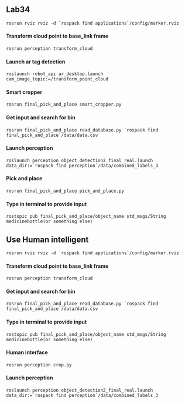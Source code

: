## Lab34
```
rosrun rviz rviz -d `rospack find applications`/config/marker.rviz
```
#### Transform cloud point to base_link frame
```
rosrun perception transform_cloud
```
#### Launch ar tag detection
```
roslaunch robot_api ar_desktop.launch cam_image_topic:=/transform_point_cloud
```
#### Smart cropper
```
rosrun final_pick_and_place smart_cropper.py
```
#### Get input and search for bin
```
rosrun final_pick_and_place read_database.py `rospack find final_pick_and_place`/data/data.csv
```
#### Launch perception
```
roslaunch perception object_detection2_final_real.launch data_dir:=`rospack find perception`/data/combined_labels_3
```
#### Pick and place
```
rosrun final_pick_and_place pick_and_place.py
```
#### Type in terminal to provide input
```
rostopic pub final_pick_and_place/object_name std_msgs/String medicinebottle(or something else)
```

## Use Human intelligent
```
rosrun rviz rviz -d `rospack find applications`/config/marker.rviz
```
#### Transform cloud point to base_link frame
```
rosrun perception transform_cloud
```
#### Get input and search for bin
```
rosrun final_pick_and_place read_database.py `rospack find final_pick_and_place`/data/data.csv
```
#### Type in terminal to provide input
```
rostopic pub final_pick_and_place/object_name std_msgs/String medicinebottle(or something else)
```
#### Human interface
```
rosrun perception crop.py
```
#### Launch perception
```
roslaunch perception object_detection2_final_real.launch data_dir:=`rospack find perception`/data/combined_labels_3
```
